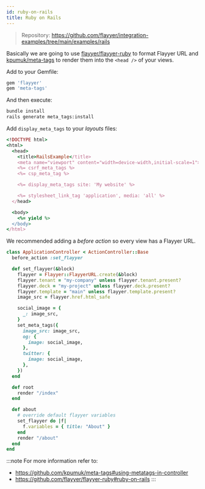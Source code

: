 ```yaml
---
id: ruby-on-rails
title: Ruby on Rails
---
```


> Repository: https://github.com/flayyer/integration-examples/tree/main/examples/rails

Basically we are going to use [flayyer/flayyer-ruby](https://github.com/flayyer/flayyer-ruby) to format Flayyer URL and [kpumuk/meta-tags](https://github.com/kpumuk/meta-tags) to render them into the `<head />` of your views.

Add to your Gemfile:

```ruby title="Gemfile"
gem 'flayyer'
gem 'meta-tags'
```

And then execute:

```bash title="Terminal.app"
bundle install
rails generate meta_tags:install
```

Add `display_meta_tags` to your _layouts_ files:

```ruby title="app/views/layouts/application.html.erb" {9}
<!DOCTYPE html>
<html>
  <head>
    <title>RailsExample</title>
    <meta name="viewport" content="width=device-width,initial-scale=1">
    <%= csrf_meta_tags %>
    <%= csp_meta_tag %>

    <%= display_meta_tags site: 'My website' %>

    <%= stylesheet_link_tag 'application', media: 'all' %>
  </head>

  <body>
    <%= yield %>
  </body>
</html>
```

We recommended adding a _before action_ so every view has a Flayyer URL.

```ruby title="app/controllers/application_controller.rb" {2,4-23,30-33}
class ApplicationController < ActionController::Base
  before_action :set_flayyer

  def set_flayyer(&block)
    flayyer = Flayyer::FlayyerURL.create(&block)
    flayyer.tenant = "my-company" unless flayyer.tenant.present?
    flayyer.deck = "my-project" unless flayyer.deck.present?
    flayyer.template = "main" unless flayyer.template.present?
    image_src = flayyer.href.html_safe

    social_image = {
      _: image_src,
    }
    set_meta_tags({
      image_src: image_src,
      og: {
        image: social_image,
      },
      twitter: {
        image: social_image,
      },
    })
  end

  def root
    render "/index"
  end

  def about
    # override default flayyer variables
    set_flayyer do |f|
      f.variables = { title: "About" }
    end
    render "/about"
  end
end
```

:::note
For more information refer to:
* https://github.com/kpumuk/meta-tags#using-metatags-in-controller
* https://github.com/flayyer/flayyer-ruby#ruby-on-rails
:::
